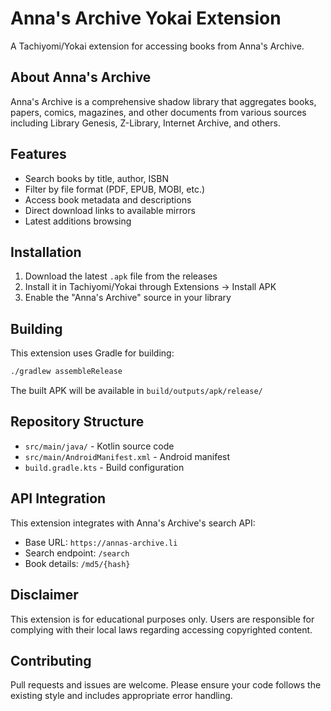 # Anna's Archive Yokai Extension

A Tachiyomi/Yokai extension for accessing books from Anna's Archive.

## About Anna's Archive

Anna's Archive is a comprehensive shadow library that aggregates books, papers, comics, magazines, and other documents from various sources including Library Genesis, Z-Library, Internet Archive, and others.

## Features

- Search books by title, author, ISBN
- Filter by file format (PDF, EPUB, MOBI, etc.)
- Access book metadata and descriptions
- Direct download links to available mirrors
- Latest additions browsing

## Installation

1. Download the latest `.apk` file from the releases
2. Install it in Tachiyomi/Yokai through Extensions → Install APK
3. Enable the "Anna's Archive" source in your library

## Building

This extension uses Gradle for building:

```bash
./gradlew assembleRelease
```

The built APK will be available in `build/outputs/apk/release/`

## Repository Structure

- `src/main/java/` - Kotlin source code
- `src/main/AndroidManifest.xml` - Android manifest
- `build.gradle.kts` - Build configuration

## API Integration

This extension integrates with Anna's Archive's search API:
- Base URL: `https://annas-archive.li`
- Search endpoint: `/search`
- Book details: `/md5/{hash}`

## Disclaimer

This extension is for educational purposes only. Users are responsible for complying with their local laws regarding accessing copyrighted content.

## Contributing

Pull requests and issues are welcome. Please ensure your code follows the existing style and includes appropriate error handling.